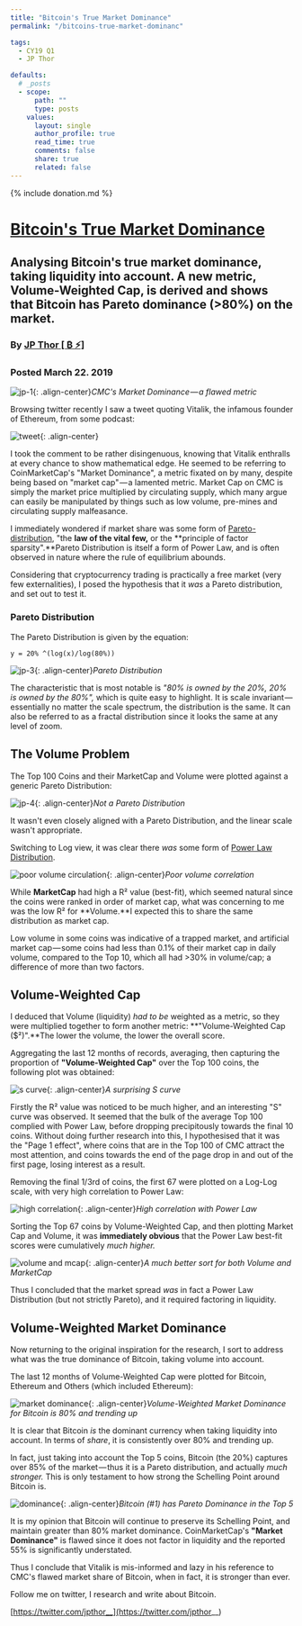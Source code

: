 ```yaml
---
title: "Bitcoin's True Market Dominance"
permalink: "/bitcoins-true-market-dominanc" 

tags:
  - CY19 Q1
  - JP Thor

defaults:
  # _posts
  - scope:
      path: ""
      type: posts
    values:
      layout: single
      author_profile: true
      read_time: true
      comments: false
      share: true
      related: false
---
```


{% include donation.md %}

# [Bitcoin's True Market Dominance](https://medium.com/@jpthor/bitcoins-market-dominance-a9693ff604bf)
## Analysing Bitcoin's true market dominance, taking liquidity into account. A new metric, Volume-Weighted Cap, is derived and shows that Bitcoin has Pareto dominance (>80%) on the market.
### By [JP Thor [ ₿ ⚡️]](https://medium.com/@jpthor)
### Posted March 22. 2019

![jp-1](/assets/images/cy19q1/cy19q1m3/jp-1.png){: .align-center}*CMC's Market Dominance — a flawed metric*


Browsing twitter recently I saw a tweet quoting Vitalik, the infamous founder of Ethereum, from some podcast:

![tweet](/assets/images/cy19q1/cy19q1m3/jp-2.png){: .align-center}

I took the comment to be rather disingenuous, knowing that Vitalik enthralls at every chance to show mathematical edge. He seemed to be referring to CoinMarketCap's "Market Dominance", a metric fixated on by many, despite being based on "market cap" — a lamented metric. Market Cap on CMC is simply the market price multiplied by circulating supply, which many argue can easily be manipulated by things such as low volume, pre-mines and circulating supply malfeasance.

I immediately wondered if market share was some form of [Pareto-distribution](https://en.wikipedia.org/wiki/Pareto_principle), "the **law of the vital few,** or the **principle of factor sparsity".**Pareto Distribution is itself a form of Power Law, and is often observed in nature where the rule of equilibrium abounds.

Considering that cryptocurrency trading is practically a free market (very few externalities), I posed the hypothesis that it _was_ a Pareto distribution, and set out to test it.

### Pareto Distribution

The Pareto Distribution is given by the equation:

```
y = 20% ^(log(x)/log(80%))
```
![jp-3](/assets/images/cy19q1/cy19q1m3/jp-3.png){: .align-center}*Pareto Distribution*

The characteristic that is most notable is _"80% is owned by the 20%, 20% is owned by the 80%",_ which is quite easy to highlight. It is scale invariant — essentially no matter the scale spectrum, the distribution is the same. It can also be referred to as a fractal distribution since it looks the same at any level of zoom.

## The Volume Problem

The Top 100 Coins and their MarketCap and Volume were plotted against a generic Pareto Distribution:

![jp-4](/assets/images/cy19q1/cy19q1m3/jp-4.png){: .align-center}*Not a Pareto Distribution*

It wasn't even closely aligned with a Pareto Distribution, and the linear scale wasn't appropriate.

Switching to Log view, it was clear there _was_ some form of [Power Law Distribution](https://en.wikipedia.org/wiki/Power_law).

![poor volume circulation](/assets/images/cy19q1/cy19q1m3/jp-5.png){: .align-center}*Poor volume correlation*

While **MarketCap** had high a R² value (best-fit), which seemed natural since the coins were ranked in order of market cap, what was concerning to me was the low R² for **Volume.**I expected this to share the same distribution as market cap.

Low volume in some coins was indicative of a trapped market, and artificial market cap — some coins had less than 0.1% of their market cap in daily volume, compared to the Top 10, which all had >30% in volume/cap; a difference of more than two factors.

## Volume-Weighted Cap

I deduced that Volume (liquidity) _had to be_ weighted as a metric, so they were multiplied together to form another metric: **"Volume-Weighted Cap ($²)".**The lower the volume, the lower the overall score.

Aggregating the last 12 months of records, averaging, then capturing the proportion of **"Volume-Weighted Cap"** over the Top 100 coins, the following plot was obtained:

![s curve](/assets/images/cy19q1/cy19q1m3/jp-6.png){: .align-center}*A surprising S curve*

Firstly the R² value was noticed to be much higher, and an interesting "S" curve was observed. It seemed that the bulk of the average Top 100 complied with Power Law, before dropping precipitously towards the final 10 coins. Without doing further research into this, I hypothesised that it was the "Page 1 effect", where coins that are in the Top 100 of CMC attract the most attention, and coins towards the end of the page drop in and out of the first page, losing interest as a result.

Removing the final 1/3rd of coins, the first 67 were plotted on a Log-Log scale, with very high correlation to Power Law:

![high correlation](/assets/images/cy19q1/cy19q1m3/jp-7.png){: .align-center}*High correlation with Power Law*

Sorting the Top 67 coins by Volume-Weighted Cap, and then plotting Market Cap and Volume, it was **immediately obvious** that the Power Law best-fit scores were cumulatively _much higher._

![volume and mcap](/assets/images/cy19q1/cy19q1m3/jp-8.png){: .align-center}*A much better sort for both Volume and MarketCap*

Thus I concluded that the market spread _was_ in fact a Power Law Distribution (but not strictly Pareto), and it required factoring in liquidity.

## Volume-Weighted Market Dominance

Now returning to the original inspiration for the research, I sort to address what was the true dominance of Bitcoin, taking volume into account.

The last 12 months of Volume-Weighted Cap were plotted for Bitcoin, Ethereum and Others (which included Ethereum):

![market dominance](/assets/images/cy19q1/cy19q1m3/jp-0.png){: .align-center}*Volume-Weighted Market Dominance for Bitcoin is 80% and trending up*

It is clear that Bitcoin _is_ the dominant currency when taking liquidity into account. In terms of _share_, it is consistently over 80% and trending up.

In fact, just taking into account the Top 5 coins, Bitcoin (the 20%) captures over 85% of the market — thus it is a Pareto distribution, and actually _much stronger._ This is only testament to how strong the Schelling Point around Bitcoin is.

![dominance](/assets/images/cy19q1/cy19q1m3/jp-10.png){: .align-center}*Bitcoin (#1) has Pareto Dominance in the Top 5*

It is my opinion that Bitcoin will continue to preserve its Schelling Point, and maintain greater than 80% market dominance. CoinMarketCap's **"Market Dominance"** is flawed since it does not factor in liquidity and the reported 55% is significantly understated.

Thus I conclude that Vitalik is mis-informed and lazy in his reference to CMC's flawed market share of Bitcoin, when in fact, it is stronger than ever.

Follow me on twitter, I research and write about Bitcoin.

[https://twitter.com/jpthor__](https://twitter.com/jpthor__)